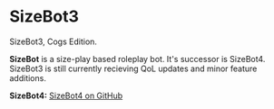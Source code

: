 # SizeBot3
SizeBot3, Cogs Edition.

**SizeBot** is a size-play based roleplay bot. It's successor is SizeBot4. SizeBot3 is still currently recieving QoL updates and minor feature additions.

**SizeBot4:** [SizeBot4 on GitHub](https://github.com/DigiDuncan/SizeBot4)
